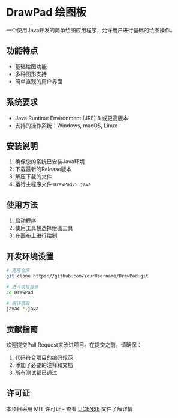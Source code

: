 # DrawPad 绘图板

一个使用Java开发的简单绘图应用程序，允许用户进行基础的绘图操作。

## 功能特点

- 基础绘图功能
- 多种图形支持
- 简单直观的用户界面

## 系统要求

- Java Runtime Environment (JRE) 8 或更高版本
- 支持的操作系统：Windows, macOS, Linux

## 安装说明

1. 确保您的系统已安装Java环境
2. 下载最新的Release版本
3. 解压下载的文件
4. 运行主程序文件 `DrawPadv5.java`

## 使用方法

1. 启动程序
2. 使用工具栏选择绘图工具
3. 在画布上进行绘制

## 开发环境设置

```bash
# 克隆仓库
git clone https://github.com/YourUsername/DrawPad.git

# 进入项目目录
cd DrawPad

# 编译项目
javac *.java
```

## 贡献指南

欢迎提交Pull Request来改进项目。在提交之前，请确保：

1. 代码符合项目的编码规范
2. 添加了必要的注释和文档
3. 所有测试都已通过

## 许可证

本项目采用 MIT 许可证 - 查看 [LICENSE](LICENSE) 文件了解详情 